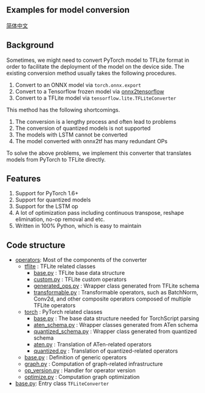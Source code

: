 ## Examples for model conversion
[简体中文](tinynn/converter/README_zh-CN.md)

## Background

Sometimes, we might need to convert PyTorch model to TFLite format in order to facilitate the deployment of the model on the device side. The existing conversion method usually takes the following procedures.
1. Convert to an ONNX model via `torch.onnx.export`
2. Convert to a Tensorflow frozen model via [onnx2tensorflow](https://github.com/onnx/onnx-tensorflow)
3. Convert to a TFLite model via `tensorflow.lite.TFLiteConverter`

This method has the following shortcomings.
1. The conversion is a lengthy process and often lead to problems
2. The conversion of quantized models is not supported
3. The models with LSTM cannot be converted
4. The model converted with onnx2tf has many redundant OPs

To solve the above problems, we implement this converter that translates models from PyTorch to TFLite directly.

## Features
1. Support for PyTorch 1.6+
2. Support for quantized models
3. Support for the LSTM op
4. A lot of optimization pass including continuous transpose, reshape elimination, no-op removal and etc.
5. Written in 100% Python, which is easy to maintain

## Code structure
+ [operators](tinynn/converter/operators): Most of the components of the converter
    + [tflite](tinynn/converter/operators/tflite) : TFLite related classes
        + [base.py](tinynn/converter/operators/tflite/base.py) : TFLite base data structure
        + [custom.py](tinynn/converter/operators/tflite/custom.py) : TFLite custom operators
        + [generated_ops.py](tinynn/converter/operators/tflite/generated_ops.py) : Wrapper class generated from TFLite schema
        + [transformable.py](tinynn/converter/operators/tflite/transformable.py) : Transformable operators, such as BatchNorm, Conv2d, and other composite operators composed of multiple TFLite operators
    + [torch](tinynn/converter/operators/torch) : PyTorch related classes
        + [base.py](tinynn/converter/operators/torch/base.py) : The base data structure needed for TorchScript parsing
        + [aten_schema.py](tinynn/converter/operators/torch/aten_schema.py) : Wrapper classes generated from ATen schema
        + [quantized_schema.py](tinynn/converter/operators/torch/quantized_schema.py) : Wrapper class generated from quantized schema
        + [aten.py](tinynn/converter/operators/torch/aten.py) : Translation of ATen-related operators
        + [quantized.py](tinynn/converter/operators/torch/quantized.py) : Translation of quantized-related operators
    + [base.py](tinynn/converter/operators/base.py) : Definition of generic operators
    + [graph.py](tinynn/converter/operators/graph.py) : Computation of graph-related infrastructure
    + [op_version.py](tinynn/converter/operators/op_version.py) : Handler for operator version
    + [optimize.py](tinynn/converter/operators/optimize.py) : Computation graph optimization
+ [base.py](tinynn/converter/base.py): Entry class `TFLiteConverter`
